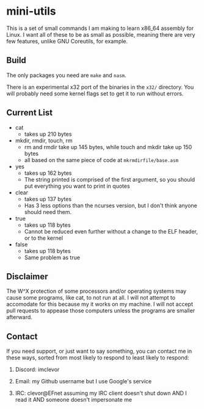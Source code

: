 # mini-utils
This is a set of small commands I am making to learn x86\_64 assembly for Linux.
I want all of these to be as small as possible, meaning there are very few features, unlike GNU Coreutils, for example.

## Build
The only packages you need are `make` and `nasm`.

There is an experimental x32 port of the binaries in the `x32/` directory.
You will probably need some kernel flags set to get it to run without errors.

## Current List
- cat
	- takes up 210 bytes
- mkdir, rmdir, touch, rm
	- rm and rmdir take up 145 bytes, while touch and mkdir take up 150 bytes
	- all based on the same piece of code at `mkrmdirfile/base.asm`
- yes
	- takes up 162 bytes
	- The string printed is comprised of the first argument, so you should put everything you want to print in quotes
- clear
	- takes up 137 bytes
	- Has 3 less options than the ncurses version, but I don't think anyone should need them.
- true
	- takes up 118 bytes
	- Cannot be reduced even further without a change to the ELF header, or to the kernel
- false
	- takes up 118 bytes
	- Same problem as true

## Disclaimer
The W^X protection of some processors and/or operating systems may cause some programs, like cat, to not run at all.
I will not attempt to accomodate for this because my it works on my machine.
I will not accept pull requests to appease those computers unless the programs are smaller afterward.

## Contact
If you need support, or just want to say something, you can contact me in these ways, sorted from most likely to respond to least likely to respond:
1. Discord: imclevor

2. Email: my Github username but I use Google's service

3. IRC: clevor@EFnet assuming my IRC client doesn't shut down AND I read it AND someone doesn't impersonate me
